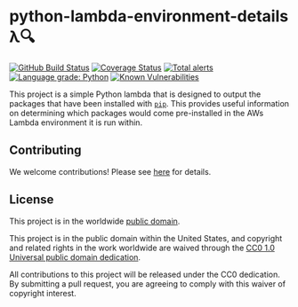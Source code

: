 # python-lambda-environment-details λ🔍 #

[![GitHub Build Status](https://github.com/mcdonnnj/python-lambda-environment-details/workflows/build/badge.svg)](https://github.com/mcdonnnj/python-lambda-environment-details/actions)
[![Coverage Status](https://coveralls.io/repos/github/mcdonnnj/python-lambda-environment-details/badge.svg?branch=develop)](https://coveralls.io/github/mcdonnnj/python-lambda-environment-details?branch=develop)
[![Total alerts](https://img.shields.io/lgtm/alerts/g/mcdonnnj/python-lambda-environment-details.svg?logo=lgtm&logoWidth=18)](https://lgtm.com/projects/g/mcdonnnj/python-lambda-environment-details/alerts/)
[![Language grade: Python](https://img.shields.io/lgtm/grade/python/g/mcdonnnj/python-lambda-environment-details.svg?logo=lgtm&logoWidth=18)](https://lgtm.com/projects/g/mcdonnnj/python-lambda-environment-details/context:python)
[![Known Vulnerabilities](https://snyk.io/test/github/mcdonnnj/python-lambda-environment-details/develop/badge.svg)](https://snyk.io/test/github/mcdonnnj/python-lambda-environment-details)

This project is a simple Python lambda that is designed to output the packages
that have been installed with [`pip`](https://pypi.org/project/pip/). This
provides useful information on determining which packages would come
pre-installed in the AWs Lambda environment it is run within.

## Contributing ##

We welcome contributions!  Please see [here](CONTRIBUTING.md) for
details.

## License ##

This project is in the worldwide [public domain](LICENSE).

This project is in the public domain within the United States, and
copyright and related rights in the work worldwide are waived through
the [CC0 1.0 Universal public domain
dedication](https://creativecommons.org/publicdomain/zero/1.0/).

All contributions to this project will be released under the CC0
dedication. By submitting a pull request, you are agreeing to comply
with this waiver of copyright interest.
